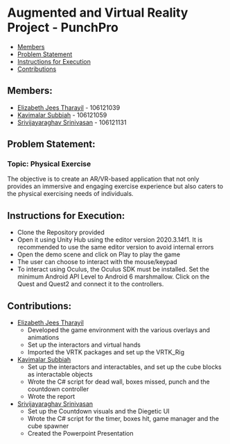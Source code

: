 # Augmented and Virtual Reality Project - PunchPro
<!-- toc -->

- [Members](#members)
- [Problem Statement](#problem-statement)
- [Instructions for Execution](#instructions-for-execution)
- [Contributions](#contributions)

<!-- tocstop -->

## Members:

- [Elizabeth Jees Tharayil](https://github.com/El-izabeth) - 106121039
- [Kavimalar Subbiah](https://github.com/KavimalarSubbiah) - 106121059
- [Srivijayaraghav Srinivasan](https://github.com/Srivijayaraghav-S) - 106121131

## Problem Statement:

### Topic: Physical Exercise
The objective is to create an AR/VR-based application that not only provides an immersive and engaging exercise experience but also caters to the physical exercising needs of individuals.

## Instructions for Execution:

- Clone the Repository provided
- Open it using Unity Hub using the editor version 2020.3.14f1. It is recommended to use the same editor version to avoid internal errors
- Open the demo scene and click on Play to play the game
- The user can choose to interact with the mouse/keypad
- To interact using Oculus, the Oculus SDK must be installed. Set the minimum Android API Level to Android 6 marshmallow. Click on the Quest and Quest2 and connect it to the controllers.

## Contributions:

- [Elizabeth Jees Tharayil](https://github.com/El-izabeth)
  - Developed the game environment with the various overlays and animations
  - Set up the interactors and virtual hands
  - Imported the VRTK packages and set up the VRTK_Rig
- [Kavimalar Subbiah](https://github.com/KavimalarSubbiah)
  - Set up the interactors and interactables, and set up the cube blocks as interactable objects
  - Wrote the C# script for dead wall, boxes missed, punch and the countdown controller
  - Wrote the report
- [Srivijayaraghav Srinivasan](https://github.com/Srivijayaraghav-S)
  - Set up the Countdown visuals and the Diegetic UI
  - Wrote the C# script for the timer, boxes hit, game manager and the cube spawner
  - Created the Powerpoint Presentation
